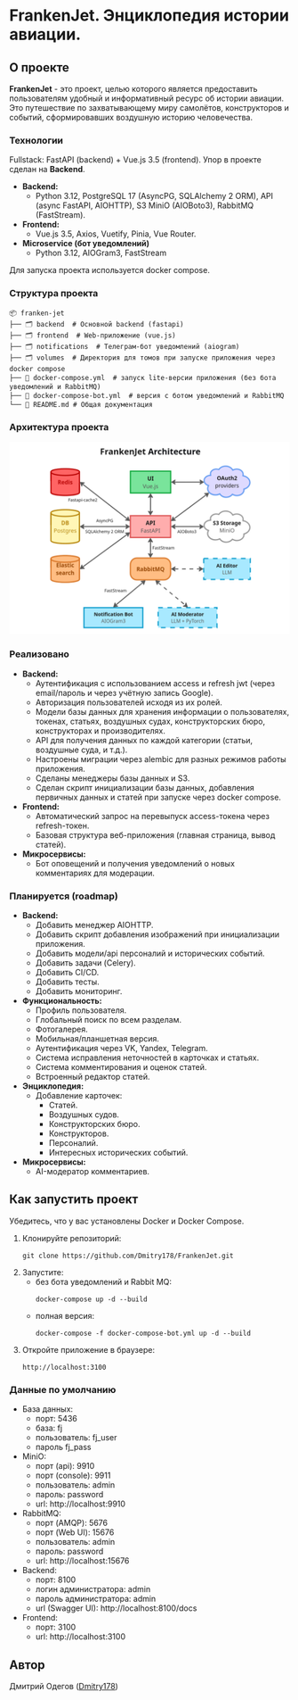 # FrankenJet. Энциклопедия истории авиации.

## О проекте

**FrankenJet** - это проект, целью которого является предоставить пользователям удобный и информативный ресурс об истории авиации. Это путешествие по захватывающему миру самолётов, конструкторов и событий, сформировавших воздушную историю человечества.

### Технологии

Fullstack: FastAPI (backend) + Vue.js 3.5 (frontend). Упор в проекте сделан на **Backend**.

* **Backend:**
  * Python 3.12, PostgreSQL 17 (AsyncPG, SQLAlchemy 2 ORM), API (async FastAPI, AIOHTTP), S3 MiniO (AIOBoto3), RabbitMQ (FastStream).
* **Frontend:**
  * Vue.js 3.5, Axios, Vuetify, Pinia, Vue Router.
* **Microservice (бот уведомлений)**
  * Python 3.12, AIOGram3, FastStream

Для запуска проекта используется docker compose.

### Структура проекта

```
📦 franken-jet
├── 🗂️ backend  # Основной backend (fastapi)
├── 🗂️ frontend  # Web-приложение (vue.js)
├── 🗂️ notifications  # Телеграм-бот уведомлений (aiogram)
├── 🗂️ volumes  # Директория для томов при запуске приложения через docker compose
├── 📄 docker-compose.yml  # запуск lite-версии приложения (без бота уведомлений и RabbitMQ)
├── 📄 docker-compose-bot.yml  # версия с ботом уведомлений и RabbitMQ
└── 📄 README.md # Общая документация
```

### Архитектура проекта

![](fja.png)

### Реализовано

* **Backend:**
  * Аутентификация с использованием access и refresh jwt (через email/пароль и через учётную запись Google).
  * Авторизация пользователей исходя из их ролей.
  * Модели базы данных для хранения информации о пользователях, токенах, статьях, воздушных судах, конструкторских бюро, конструкторах и производителях.
  * API для получения данных по каждой категории (статьи, воздушные суда, и т.д.).
  * Настроены миграции через alembic для разных режимов работы приложения.
  * Сделаны менеджеры базы данных и S3.
  * Сделан скрипт инициализации базы данных, добавления первичных данных и статей при запуске через docker compose.
* **Frontend:**
  * Автоматический запрос на перевыпуск access-токена через refresh-токен.
  * Базовая структура веб-приложения (главная страница, вывод статей).
* **Микросервисы:**
  * Бот оповещений и получения уведомлений о новых комментариях для модерации.

### Планируется (roadmap)

* **Backend:**
  * Добавить менеджер AIOHTTP.
  * Добавить скрипт добавления изображений при инициализации приложения.
  * Добавить модели/api персоналий и исторических событий.
  * Добавить задачи (Celery).
  * Добавить CI/CD.
  * Добавить тесты.
  * Добавить мониторинг.
* **Функциональность:**
  * Профиль пользователя.
  * Глобальный поиск по всем разделам.
  * Фотогалерея.
  * Мобильная/планшетная версия.
  * Аутентификация через VK, Yandex, Telegram.
  * Система исправления неточностей в карточках и статьях.
  * Система комментирования и оценок статей.
  * Встроенный редактор статей.
* **Энциклопедия:**
  * Добавление карточек:
    * Статей.
    * Воздушных судов.
    * Конструкторских бюро.
    * Конструкторов.
    * Персоналий.
    * Интересных исторических событий.
* **Микросервисы:**
  * AI-модератор комментариев.

## Как запустить проект

Убедитесь, что у вас установлены Docker и Docker Compose.

1. Клонируйте репозиторий:
   ```
   git clone https://github.com/Dmitry178/FrankenJet.git
   ```
2. Запустите:
   * без бота уведомлений и Rabbit MQ:
     ```
     docker-compose up -d --build
     ```
   * полная версия:
     ```
     docker-compose -f docker-compose-bot.yml up -d --build
     ```
3. Откройте приложение в браузере:
    ```
    http://localhost:3100
    ```

### Данные по умолчанию

* База данных:
  * порт: 5436
  * база: fj
  * пользователь: fj_user
  * пароль fj_pass
* MiniO:
  * порт (api): 9910
  * порт (console): 9911
  * пользователь: admin
  * пароль: password
  * url: http://localhost:9910
* RabbitMQ:
  * порт (AMQP): 5676
  * порт (Web UI): 15676
  * пользователь: admin
  * пароль: password
  * url: http://localhost:15676
* Backend:
  * порт: 8100
  * логин администратора: admin
  * пароль администратора: admin
  * url (Swagger UI): http://localhost:8100/docs
* Frontend:
  * порт: 3100
  * url: http://localhost:3100

## Автор

Дмитрий Одегов ([Dmitry178](https://github.com/Dmitry178))

